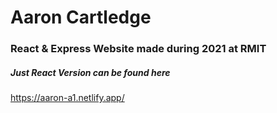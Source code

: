 # Aaron Cartledge
### React & Express Website made during 2021 at RMIT
##### Just React Version can be found here
https://aaron-a1.netlify.app/
